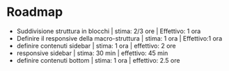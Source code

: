# Roadmap


- Suddivisione struttura in blocchi | stima: 2/3 ore | Effettivo: 1 ora
- Definire il responsive della macro-struttura | stima: 1 ora | Effettivo:1 ora
- definire contenuti sidebar | stima: 1 ora | effettivo: 2 ore
- responsive sidebar | stima: 30 min | effettivo: 45 min
- definire contenuti bottom | stima: 1 ora | effettivo: 2.5 ore